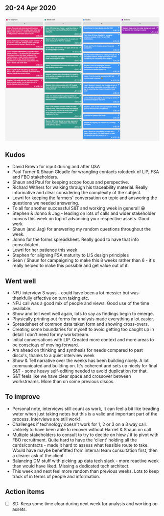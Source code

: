 ## 20-24 Apr 2020

[![Sprint 5 Retrospective board](uploads/retro/retro-5.png)](uploads/retro/retro-5.png)

## Kudos

- David Brown for input during and after Q&A
- Paul Turner & Shaun Gleadle for wrangling contacts rolodeck of LIP, FSA and FBO stakeholders.
- Shaun and Paul for keeping scope focus and perspective.
- Richard Withers for walking through his traceability material. Really informative and clear considering the complexity of the subject.
- Lowri for keeping the farmers' conversation on topic and answering the questions we needed answering.
- To all for another successful S&T and working week in general!  😀
- Stephen & Jonno & Jag - leading on lots of calls and wider stakeholder convos this week on top of advancing your respective assets. Good work
- Shaun (and Jag) for answering my random questions throughout the week.
- Jonno for the forms spreadsheet. Really good to have that info consolidated.
- Lowri for her patience this week
- Stephen for aligning FSA maturity to LIS design principles
- Sean / Shaun for campaigning to make this 8 weeks rather than 6 - it's really helped to make this possible and get value out of it.

## Went well


- NFU interview 3 ways - could have been a lot messier but was thankfully effective on turn taking etc.
- NFU call was a good mix of people and views. Good use of the time available.
- Show and tell went well again, lots to say as findings begin to emerge.
- Physically printing out forms for analysis made everything a lot easier.
- Spreadsheet of common data taken form and showing cross-overs.
- Creating some boundaries for myself to avoid getting too caught up in detail I don't need for my workstream.
- Initial conversations with LIP. Created more context and more areas to be conscious of moving forward.
- Am ahead on thinking and synthesis for needs compared to past disco's, thanks to a quiet interview week
- Show & Tell narrative over the weeks has been building nicely. A lot communicated and building on. It's coherent and sets up nicely for final S&T - some heavy self-editing needed to avoid duplication for that.
- S&T feels like we have clear space and crossover between workstreams. More than on some previous discos.


## To improve

- Personal note, interviews still count as work, it can feel a bit like treading water when just taking notes but this is a valid and important part of the process. Interviews are still work!
- Challenges if technology doesn't work for 1, 2 or 3 on a 3 way call. Unlikely to have been able to recover without Harriet & Shaun on call
- Multiple stakeholders to consult to try to decide on hiow / if to pivot with FBO recruitment. Quite hard to have the 'client' holding all the cards/contacts - made it hard to assess what feasible route to take. Would have maybe benefitted from internal team consultation first, then a clearer ask of the client
- Balancing DM stuff with picking up data tech slack - more reactive week than would have liked. Missing a dedicated tech architect.
- This week and next feel more random than previous weeks. Lots to keep track of in terms of people and information.

## Action items

- [ ] SD: Keep some time clear during next week for analysis and working on assets.